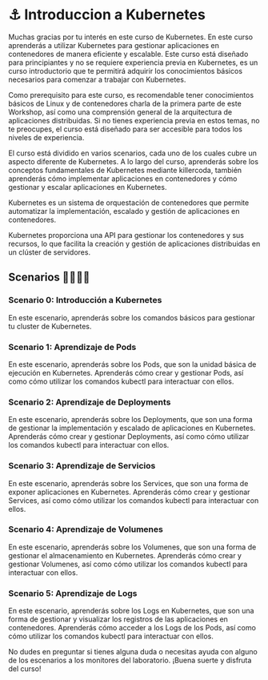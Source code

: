 # ⚓️ Introduccion a Kubernetes

Muchas gracias por tu interés en este curso de Kubernetes. En este curso aprenderás a utilizar Kubernetes para gestionar aplicaciones en contenedores de manera eficiente y escalable. Este curso está diseñado para principiantes y no se requiere experiencia previa en Kubernetes, es un curso introductorio
que te permitirá adquirir los conocimientos básicos necesarios para comenzar a trabajar con Kubernetes.

Como prerequisito para este curso, es recomendable tener conocimientos básicos de Linux y de contenedores charla de la primera parte de este Workshop, así como una comprensión general de la arquitectura de aplicaciones distribuidas. Si no tienes experiencia previa en estos temas, no te preocupes, el curso está diseñado para ser accesible para todos los niveles de experiencia.

El curso está dividido en varios scenarios, cada uno de los cuales cubre un aspecto diferente de Kubernetes. A lo largo del curso, aprenderás sobre los conceptos fundamentales de Kubernetes mediante killercoda, también aprenderás cómo implementar aplicaciones en contenedores y cómo gestionar y escalar aplicaciones en Kubernetes.


Kubernetes es un sistema de orquestación de contenedores que permite automatizar la implementación, escalado y gestión de aplicaciones en contenedores.

Kubernetes proporciona una API para gestionar los contenedores y sus recursos, lo que facilita la creación y gestión de aplicaciones distribuidas en un clúster de servidores.
## Scenarios 🔭👨🏽‍💻

### Scenario 0: Introducción a Kubernetes

En este escenario, aprenderás sobre los comandos básicos para gestionar tu cluster de  Kubernetes.
### Scenario 1: Aprendizaje de Pods

En este escenario, aprenderás sobre los Pods, que son la unidad básica de ejecución en Kubernetes. Aprenderás cómo crear y gestionar Pods, así como cómo utilizar los comandos kubectl para interactuar con ellos.

### Scenario 2: Aprendizaje de Deployments
En este escenario, aprenderás sobre los Deployments, que son una forma de gestionar la implementación y escalado de aplicaciones en Kubernetes. Aprenderás cómo crear y gestionar Deployments, así como cómo utilizar los comandos kubectl para interactuar con ellos.
### Scenario 3: Aprendizaje de Servicios
En este escenario, aprenderás sobre los Services, que son una forma de exponer aplicaciones en Kubernetes. Aprenderás cómo crear y gestionar Services, así como cómo utilizar los comandos kubectl para interactuar con ellos.

### Scenario 4: Aprendizaje de Volumenes
En este escenario, aprenderás sobre los Volumenes, que son una forma de gestionar el almacenamiento en Kubernetes. Aprenderás cómo crear y gestionar Volumenes, así como cómo utilizar los comandos kubectl para interactuar con ellos.

### Scenario 5: Aprendizaje de Logs
En este escenario, aprenderás sobre los Logs en Kubernetes, que son una forma de gestionar y visualizar los registros de las aplicaciones en contenedores. Aprenderás cómo acceder a los Logs de los Pods, así como cómo utilizar los comandos kubectl para interactuar con ellos.

No dudes en preguntar si tienes alguna duda o necesitas ayuda con alguno de los escenarios a los monitores del laboratorio.
¡Buena suerte y disfruta del curso!
